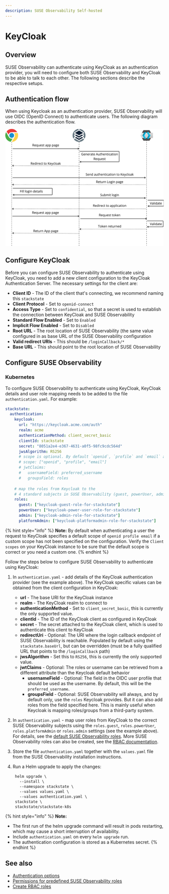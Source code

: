 ```yaml
---
description: SUSE Observability Self-hosted
---
```


# KeyCloak

## Overview

SUSE Observability can authenticate using KeyCloak as an authentication provider, you will need to configure both SUSE Observability and KeyCloak to be able to talk to each other. The following sections describe the respective setups.

## Authentication flow

When using Keycloak as an authentication provider, SUSE Observability will use OIDC (OpenID Connect) to authenticate users. The following diagram describes the authentication flow.

![Keycloak authentication flow](../../../.gitbook/assets/k8s/keycloak-flow.png)

## Configure KeyCloak

Before you can configure SUSE Observability to authenticate using KeyCloak, you need to add a new client configuration to the KeyCloak Authentication Server. The necessary settings for the client are:

* **Client ID** - The ID of the client that's connecting, we recommend naming this `stackstate`
* **Client Protocol** - Set to `openid-connect`
* **Access Type** - Set to `confidential`, so that a secret is used to establish the connection between KeyCloak and SUSE Observability
* **Standard Flow Enabled** - Set to `Enabled`
* **Implicit Flow Enabled** - Set to `Disabled`
* **Root URL** - The root location of SUSE Observability \(the same value configured in as base URL of the SUSE Observability configuration
* **Valid redirect URIs** - This should be `/loginCallback/*`
* **Base URL** - This should point to the root location of SUSE Observability

## Configure SUSE Observability

### Kubernetes

To configure SUSE Observability to authenticate using KeyCloak, KeyCloak details and user role mapping needs to be added to the file `authentication.yaml`. For example:

```yaml
stackstate:
  authentication:
    keycloak:
      url: "https://keycloak.acme.com/auth"
      realm: acme
      authenticationMethod: client_secret_basic
      clientId: stackstate
      secret: "8051a2e4-e367-4631-a0f5-98fc9cdc564d"
      jwsAlgorithm: RS256
      # scope is optional. By default `openid`, `profile` and `email` are requested
      # scope: ["openid", "profile", "email"] 
      # jwtClaims:
      #   usernameField: preferred_username
      #   groupsField: roles

    # map the roles from Keycloak to the
    # 4 standard subjects in SUSE Observability (guest, powerUser, admin and platformAdmin)
    roles:
      guest: ["keycloak-guest-role-for-stackstate"]
      powerUser: ["keycloak-power-user-role-for-stackstate"]
      admin: ["keycloak-admin-role-for-stackstate"]
      platformAdmin: ["keycloak-platformadmin-role-for-stackstate"]
```

{% hint style="info" %}
**Note:**
By default when authenticating a user the request to KeyCloak specifies a default scope of `openid profile email` if a custom scope has not been specified on the configuration. Verify the `Client scopes` on your KeyCloak instance to be sure that the default scope is correct or you need a custom one.
{% endhint %}

Follow the steps below to configure SUSE Observability to authenticate using KeyCloak:

1. In `authentication.yaml` - add details of the KeyCloak authentication provider \(see the example above\). The KeyCloak specific values can be obtained from the client configuration in KeyCloak:
   * **url** - The base URI for the KeyCloak instance
   * **realm** - The KeyCloak realm to connect to
   * **authenticationMethod** - Set to `client_secret_basic`, this is currently the only supported value.
   * **clientId** - The ID of the KeyCloak client as configured in KeyCloak
   * **secret** - The secret attached to the KeyCloak client, which is used to authenticate this client to KeyCloak
   * **redirectUri** - Optional: The URI where the login callback endpoint of SUSE Observability is reachable. Populated by default using the `stackstate.baseUrl`, but can be overridden \(must be a fully qualified URL that points to the `/loginCallback` path\)
   * **jwsAlgorithm** - Set this to `RS256`, this is currently the only supported value.
   * **jwtClaims** - Optional: The roles or username can be retrieved from a different attribute than the Keycloak default behavior
     * **usernameField** - Optional: The field in the OIDC user profile that should be used as the username. By default, this will be the `preferred_username`.
     * **groupsField** - Optional: SUSE Observability will always, and by default only, use the `roles` Keycloak provides. But it can also add roles from the field specified here. This is mainly useful when Keycloak is mapping roles/groups from a third-party system.
2. In `authentication.yaml` - map user roles from KeyCloak to the correct SUSE Observability subjects using the `roles.guest`, `roles.powerUser`, `roles.platformAdmin` or `roles.admin` settings \(see the example above\). For details, see the [default SUSE Observability roles](../rbac/rbac_permissions.md#predefined-roles). More SUSE Observability roles can also be created, see the [RBAC documentation](../rbac/).
3. Store the file `authentication.yaml` together with the `values.yaml` file from the SUSE Observability installation instructions.
4. Run a Helm upgrade to apply the changes:

   ```text
    helm upgrade \
      --install \
      --namespace stackstate \
      --values values.yaml \
      --values authentication.yaml \
    stackstate \
    stackstate/stackstate-k8s
   ```

{% hint style="info" %}
**Note:**

* The first run of the helm upgrade command will result in pods restarting, which may cause a short interruption of availability.
* Include `authentication.yaml` on every `helm upgrade` run.
* The authentication configuration is stored as a Kubernetes secret.
{% endhint %}

## See also

* [Authentication options](authentication_options.md)
* [Permissions for predefined SUSE Observability roles](../rbac/rbac_permissions.md#predefined-roles)
* [Create RBAC roles](../rbac/rbac_roles.md)

